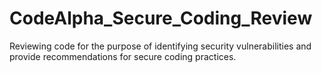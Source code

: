 # CodeAlpha_Secure_Coding_Review
Reviewing code for the purpose of identifying security vulnerabilities and provide recommendations for secure coding practices.

